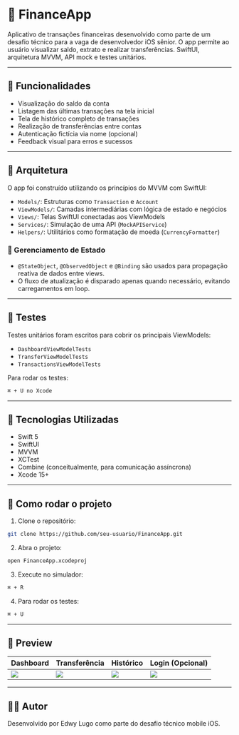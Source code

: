 # 💸 FinanceApp

Aplicativo de transações financeiras desenvolvido como parte de um desafio técnico para a vaga de desenvolvedor iOS sênior. O app permite ao usuário visualizar saldo, extrato e realizar transferências. SwiftUI, arquitetura MVVM, API mock e testes unitários.

---

## 📱 Funcionalidades

- Visualização do saldo da conta
- Listagem das últimas transações na tela inicial
- Tela de histórico completo de transações
- Realização de transferências entre contas
- Autenticação fictícia via nome (opcional)
- Feedback visual para erros e sucessos

---

## 🧱 Arquitetura

O app foi construído utilizando os princípios do MVVM com SwiftUI:

- `Models/`: Estruturas como `Transaction` e `Account`
- `ViewModels/`: Camadas intermediárias com lógica de estado e negócios
- `Views/`: Telas SwiftUI conectadas aos ViewModels
- `Services/`: Simulação de uma API (`MockAPIService`)
- `Helpers/`: Utilitários como formatação de moeda (`CurrencyFormatter`)

### 🔁 Gerenciamento de Estado

- `@StateObject`, `@ObservedObject` e `@Binding` são usados para propagação reativa de dados entre views.
- O fluxo de atualização é disparado apenas quando necessário, evitando carregamentos em loop.

---

## 🧪 Testes

Testes unitários foram escritos para cobrir os principais ViewModels:

- `DashboardViewModelTests`
- `TransferViewModelTests`
- `TransactionsViewModelTests`

Para rodar os testes:
```bash
⌘ + U no Xcode
```

---

## 🧰 Tecnologias Utilizadas

- Swift 5
- SwiftUI
- MVVM
- XCTest
- Combine (conceitualmente, para comunicação assíncrona)
- Xcode 15+

---

## 🚀 Como rodar o projeto

1. Clone o repositório:

```bash
git clone https://github.com/seu-usuario/FinanceApp.git
```

2. Abra o projeto:

```bash
open FinanceApp.xcodeproj
```

3. Execute no simulador:

```bash
⌘ + R
```

4. Para rodar os testes:

```bash
⌘ + U
```

---

## 📸 Preview

| Dashboard                  | Transferência               | Histórico                    | Login (Opcional)            |
|---------------------------|-----------------------------|------------------------------|-----------------------------|
| ![](docs/dashboard.png)   | ![](docs/transfer.png)      | ![](docs/history.png)        | ![](docs/login.png)         |

---

## 👨‍💻 Autor

Desenvolvido por Edwy Lugo como parte do desafio técnico mobile iOS.
